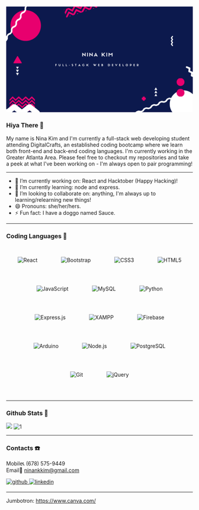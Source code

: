 ![](imagesforreadme/nina%20kim.png)
### Hiya There 👋

My name is Nina Kim and I'm currently a full-stack web developing student attending DigitalCrafts, an established coding bootcamp where we learn both front-end and back-end coding languages. I'm currently working in the Greater Atlanta Area. Please feel free to checkout my repositories and take a peek at what I've been working on - I'm always open to pair programming!

-------------------------------------------

- 🔭  I’m currently working on: React and Hacktober (Happy Hacking)!
- 🌱  I’m currently learning: node and express.
- 👯  I’m looking to collaborate on: anything, I'm always up to learning/relearning new things!
- 😄  Pronouns: she/her/hers.
- ⚡  Fun fact: I have a doggo named Sauce. 

-------------------------------------------

### Coding Languages 🧩

<div align="center">  
<img style="margin: 30px" src="https://profilinator.rishav.dev/skills-assets/react-original-wordmark.svg" alt="React" height="45" />  
<img style="margin: 30px" src="https://profilinator.rishav.dev/skills-assets/bootstrap-plain.svg" alt="Bootstrap" height="45" />  
<img style="margin: 30px" src="https://profilinator.rishav.dev/skills-assets/css3-original-wordmark.svg" alt="CSS3" height="45" />  
<img style="margin: 30px" src="https://profilinator.rishav.dev/skills-assets/html5-original-wordmark.svg" alt="HTML5" height="45" />  
<img style="margin: 30px" src="https://profilinator.rishav.dev/skills-assets/javascript-original.svg" alt="JavaScript" height="45" />  
<img style="margin: 30px" src="https://profilinator.rishav.dev/skills-assets/mysql-original-wordmark.svg" alt="MySQL" height="45" />  
<img style="margin: 30px" src="https://profilinator.rishav.dev/skills-assets/python-original.svg" alt="Python" height="45" />  
<img style="margin: 30px" src="https://profilinator.rishav.dev/skills-assets/express-original-wordmark.svg" alt="Express.js" height="45" />  
<img style="margin: 30px" src="https://profilinator.rishav.dev/skills-assets/xampp.png" alt="XAMPP" height="45" />  
<img style="margin: 30px" src="https://profilinator.rishav.dev/skills-assets/firebase.png" alt="Firebase" height="45" />  
<img style="margin: 30px" src="https://profilinator.rishav.dev/skills-assets/arduino.png" alt="Arduino" height="45" />  
<img style="margin: 30px" src="https://profilinator.rishav.dev/skills-assets/nodejs-original-wordmark.svg" alt="Node.js" height="45" />  
<img style="margin: 30px" src="https://profilinator.rishav.dev/skills-assets/postgresql-original-wordmark.svg" alt="PostgreSQL" height="45" />  
<img style="margin: 30px" src="https://profilinator.rishav.dev/skills-assets/git-scm-icon.svg" alt="Git" height="45" />  
<img style="margin: 30px" src="https://profilinator.rishav.dev/skills-assets/jquery.png" alt="jQuery" height="45" />  
</div>  

<br/>  

-------------------------------------------

### Github Stats 🤖

[![](https://github-readme-stats.vercel.app/api?username=ninankkim&theme=blue-green)](https://github.com/ninankkim/github-readme-stats)
![1](https://github-readme-stats.vercel.app/api/top-langs/?username=ninankkim&theme=blue-green)

-------------------------------------------
### Contacts ☎️

Mobile📞    (678) 575-9449 <br>
Email📨    ninankkim@gmail.com <br>

<a href="https://github.com/ninankkim" target="_blank">
<img src=https://img.shields.io/badge/github-%2324292e.svg?&style=for-the-badge&logo=github&logoColor=white alt=github style="margin-bottom: 5px;" />
</a>
<a href="https://www.linkedin.com/in/nina-kim-184769172/" target="_blank">
<img src=https://img.shields.io/badge/linkedin-%231E77B5.svg?&style=for-the-badge&logo=linkedin&logoColor=white alt=linkedin style="margin-bottom: 5px;" />
</a>  

-------------------------------------------
Jumbotron: https://www.canva.com/
